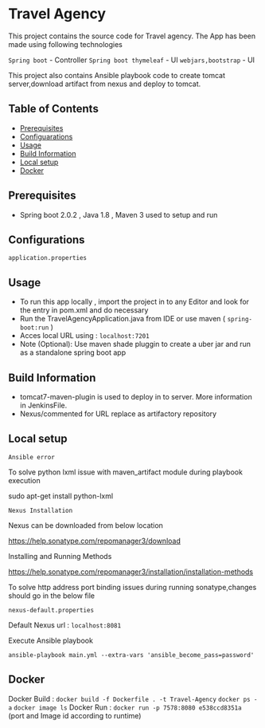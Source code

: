 # Travel Agency

This project contains the source code for Travel agency. The App has been made using following technologies

`Spring boot` -  Controller
`Spring boot thymeleaf` -  UI
`webjars,bootstrap` - UI

This project also contains Ansible playbook code to create tomcat server,download artifact from nexus and deploy to tomcat.

## Table of Contents

* [Prerequisites](#prerequisites)
* [Configuarations](#configuarations)
* [Usage](#usage)
* [Build Information](#build-information)
* [Local setup](#local-setup)
* [Docker](#docker)

## Prerequisites

* Spring boot 2.0.2 , Java 1.8 , Maven 3 used to setup and run


## Configurations

 ``` application.properties ```


## Usage

* To run this app locally , import the project in to any Editor and look for the <!--comment this when running in local--> entry in pom.xml and do necessary
* Run the TravelAgencyApplication.java from IDE or use maven ( ```spring-boot:run``` )
* Acces local URL using : ``localhost:7201``
* Note (Optional):  Use maven shade pluggin to create a uber jar and run as a standalone spring boot app   

## Build Information

* tomcat7-maven-plugin is used to deploy in to server. More information in JenkinsFile.
* Nexus/commented for URL replace as artifactory repository

## Local setup

```Ansible error ```

To solve python lxml issue with maven_artifact module during playbook execution

sudo apt-get install python-lxml

``` Nexus Installation ```

Nexus can be downloaded from below location

https://help.sonatype.com/repomanager3/download

Installing and Running Methods

https://help.sonatype.com/repomanager3/installation/installation-methods

To solve http address port binding issues during running sonatype,changes should go in the below file

`nexus-default.properties`

Default Nexus url : `localhost:8081`

Execute Ansible playbook 

`ansible-playbook main.yml --extra-vars 'ansible_become_pass=password'`

## Docker
	
Docker Build : `docker build -f Dockerfile . -t Travel-Agency`
`docker ps -a`
`docker image ls`
Docker  Run : `docker run -p 7578:8080 e538ccd8351a` (port and Image id according to runtime)
